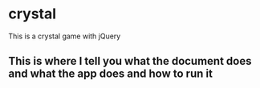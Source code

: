 # crystal
This is a crystal game with jQuery 


## This is where I tell you what the document does and what the app does and how to run it 
